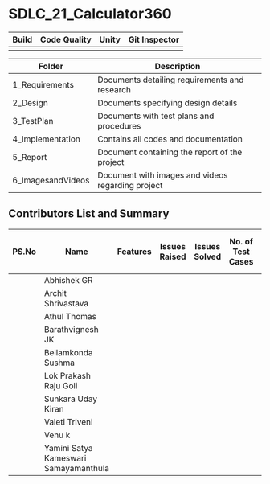 # SDLC_21_Calculator360

Build | Code Quality | Unity | Git Inspector |
|---------|------------|-----------|---------|
|         |            |           |         |

Folder                      | Description
----------------------------| -----------------------------------------
1_Requirements              | Documents detailing requirements and research
2_Design                    | Documents specifying design details
3_TestPlan                  | Documents with test plans and procedures
4_Implementation            | Contains all codes and documentation
5_Report                    | Document containing the report of the project
6_ImagesandVideos           | Document with images and videos regarding project

## Contributors List and Summary
| PS.No | Name | Features |Issues Raised | Issues Solved | No. of Test Cases | No. of Test Cases Passing |
|-----|-----|----|------|-----|-----|-----|
|     | Abhishek GR |  |      |    |    |      |
|     | Archit Shrivastava   |    |      |     |     |     |
|     |    Athul Thomas              |     |     |      |    |     |
|     |    Barathvignesh JK             |     |     |      |    |     |
|     |   Bellamkonda Sushma              |     |     |      |    |     |
|     |   Lok Prakash Raju Goli              |     |     |      |    |     |
|     |   Sunkara Uday Kiran              |     |     |      |    |     |
|     |   Valeti Triveni              |     |     |      |    |     |
|     |   Venu k              |     |     |      |    |     |
|     |  Yamini Satya Kameswari  Samayamanthula             |     |     |      |    |     |

